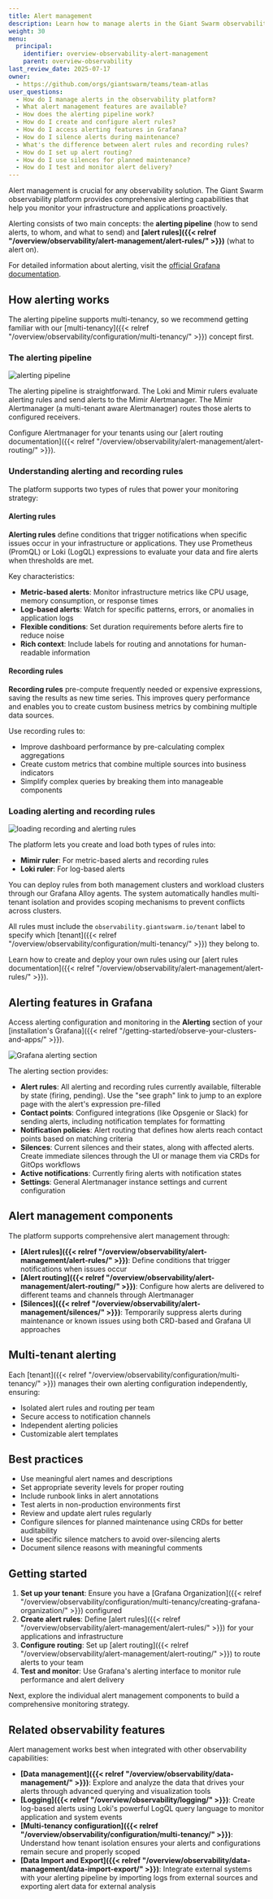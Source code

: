 ```yaml
---
title: Alert management
description: Learn how to manage alerts in the Giant Swarm observability platform, including alert rules, routing, and the alerting pipeline.
weight: 30
menu:
  principal:
    identifier: overview-observability-alert-management
    parent: overview-observability
last_review_date: 2025-07-17
owner:
  - https://github.com/orgs/giantswarm/teams/team-atlas
user_questions:
  - How do I manage alerts in the observability platform?
  - What alert management features are available?
  - How does the alerting pipeline work?
  - How do I create and configure alert rules?
  - How do I access alerting features in Grafana?
  - How do I silence alerts during maintenance?
  - What's the difference between alert rules and recording rules?
  - How do I set up alert routing?
  - How do I use silences for planned maintenance?
  - How do I test and monitor alert delivery?
---
```


Alert management is crucial for any observability solution. The Giant Swarm observability platform provides comprehensive alerting capabilities that help you monitor your infrastructure and applications proactively.

Alerting consists of two main concepts: the **alerting pipeline** (how to send alerts, to whom, and what to send) and **[alert rules]({{< relref "/overview/observability/alert-management/alert-rules/" >}})** (what to alert on).

For detailed information about alerting, visit the [official Grafana documentation](https://grafana.com/docs/grafana/latest/alerting/).

## How alerting works

The alerting pipeline supports multi-tenancy, so we recommend getting familiar with our [multi-tenancy]({{< relref "/overview/observability/configuration/multi-tenancy/" >}}) concept first.

### The alerting pipeline

![alerting pipeline](./alerting-pipeline.png)

The alerting pipeline is straightforward. The Loki and Mimir rulers evaluate alerting rules and send alerts to the Mimir Alertmanager. The Mimir Alertmanager (a multi-tenant aware Alertmanager) routes those alerts to configured receivers.

Configure Alertmanager for your tenants using our [alert routing documentation]({{< relref "/overview/observability/alert-management/alert-routing/" >}}).

### Understanding alerting and recording rules

The platform supports two types of rules that power your monitoring strategy:

#### Alerting rules

**Alerting rules** define conditions that trigger notifications when specific issues occur in your infrastructure or applications. They use Prometheus (PromQL) or Loki (LogQL) expressions to evaluate your data and fire alerts when thresholds are met.

Key characteristics:

- **Metric-based alerts**: Monitor infrastructure metrics like CPU usage, memory consumption, or response times
- **Log-based alerts**: Watch for specific patterns, errors, or anomalies in application logs
- **Flexible conditions**: Set duration requirements before alerts fire to reduce noise
- **Rich context**: Include labels for routing and annotations for human-readable information

#### Recording rules

**Recording rules** pre-compute frequently needed or expensive expressions, saving the results as new time series. This improves query performance and enables you to create custom business metrics by combining multiple data sources.

Use recording rules to:

- Improve dashboard performance by pre-calculating complex aggregations
- Create custom metrics that combine multiple sources into business indicators
- Simplify complex queries by breaking them into manageable components

### Loading alerting and recording rules

![loading recording and alerting rules](./alerting-loading-rules.png)

The platform lets you create and load both types of rules into:

- **Mimir ruler**: For metric-based alerts and recording rules
- **Loki ruler**: For log-based alerts

You can deploy rules from both management clusters and workload clusters through our Grafana Alloy agents. The system automatically handles multi-tenant isolation and provides scoping mechanisms to prevent conflicts across clusters.

All rules must include the `observability.giantswarm.io/tenant` label to specify which [tenant]({{< relref "/overview/observability/configuration/multi-tenancy/" >}}) they belong to.

Learn how to create and deploy your own rules using our [alert rules documentation]({{< relref "/overview/observability/alert-management/alert-rules/" >}}).

## Alerting features in Grafana

Access alerting configuration and monitoring in the **Alerting** section of your [installation's Grafana]({{< relref "/getting-started/observe-your-clusters-and-apps/" >}}).

![Grafana alerting section](./grafana-alerting.png)

The alerting section provides:

- **Alert rules**: All alerting and recording rules currently available, filterable by state (firing, pending). Use the "see graph" link to jump to an explore page with the alert's expression pre-filled
- **Contact points**: Configured integrations (like Opsgenie or Slack) for sending alerts, including notification templates for formatting
- **Notification policies**: Alert routing that defines how alerts reach contact points based on matching criteria
- **Silences**: Current silences and their states, along with affected alerts. Create immediate silences through the UI or manage them via CRDs for GitOps workflows
- **Active notifications**: Currently firing alerts with notification states
- **Settings**: General Alertmanager instance settings and current configuration

## Alert management components

The platform supports comprehensive alert management through:

- **[Alert rules]({{< relref "/overview/observability/alert-management/alert-rules/" >}})**: Define conditions that trigger notifications when issues occur
- **[Alert routing]({{< relref "/overview/observability/alert-management/alert-routing/" >}})**: Configure how alerts are delivered to different teams and channels through Alertmanager
- **[Silences]({{< relref "/overview/observability/alert-management/silences/" >}})**: Temporarily suppress alerts during maintenance or known issues using both CRD-based and Grafana UI approaches

## Multi-tenant alerting

Each [tenant]({{< relref "/overview/observability/configuration/multi-tenancy/" >}}) manages their own alerting configuration independently, ensuring:

- Isolated alert rules and routing per team
- Secure access to notification channels
- Independent alerting policies
- Customizable alert templates

## Best practices

- Use meaningful alert names and descriptions
- Set appropriate severity levels for proper routing
- Include runbook links in alert annotations
- Test alerts in non-production environments first
- Review and update alert rules regularly
- Configure silences for planned maintenance using CRDs for better auditability
- Use specific silence matchers to avoid over-silencing alerts
- Document silence reasons with meaningful comments

## Getting started

1. **Set up your tenant**: Ensure you have a [Grafana Organization]({{< relref "/overview/observability/configuration/multi-tenancy/creating-grafana-organization/" >}}) configured
2. **Create alert rules**: Define [alert rules]({{< relref "/overview/observability/alert-management/alert-rules/" >}}) for your applications and infrastructure
3. **Configure routing**: Set up [alert routing]({{< relref "/overview/observability/alert-management/alert-routing/" >}}) to route alerts to your team
4. **Test and monitor**: Use Grafana's alerting interface to monitor rule performance and alert delivery

Next, explore the individual alert management components to build a comprehensive monitoring strategy.

## Related observability features

Alert management works best when integrated with other observability capabilities:

- **[Data management]({{< relref "/overview/observability/data-management/" >}})**: Explore and analyze the data that drives your alerts through advanced querying and visualization tools
- **[Logging]({{< relref "/overview/observability/logging/" >}})**: Create log-based alerts using Loki's powerful LogQL query language to monitor application and system events
- **[Multi-tenancy configuration]({{< relref "/overview/observability/configuration/multi-tenancy/" >}})**: Understand how tenant isolation ensures your alerts and configurations remain secure and properly scoped
- **[Data Import and Export]({{< relref "/overview/observability/data-management/data-import-export/" >}})**: Integrate external systems with your alerting pipeline by importing logs from external sources and exporting alert data for external analysis
